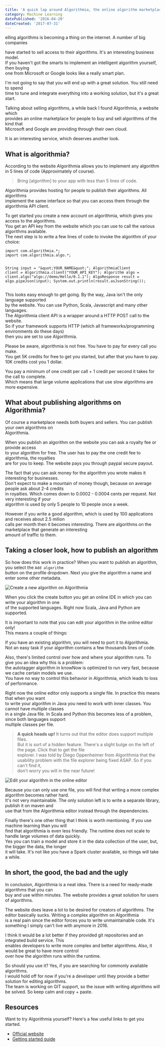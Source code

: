```yaml
---
title: 'A quick lap around Algorithmia, the online algorithm marketplace'
category: Machine Learning
datePublished: '2016-04-20'
dateCreated: '2017-07-31'
---
```

<!--kg-card-begin: markdown--><p>elling algorithms is becoming a thing on the internet. A number of big companies<br>
have started to sell access to their algorithms. It's an interesting business model.<br>
If you haven't got the smarts to implement an intelligent algorithm yourself, then buying<br>
one from Microsoft or Google looks like a really smart plan.</p>
<p>I'm not going to say that you will end up with a great solution. You still need to spend<br>
time to tune and integrate everything into a working solution, but it's a great start.</p>
<p>Talking about selling algorithms, a while back I found Algorithmia, a website which<br>
provides an online marketplace for people to buy and sell algorithms of the kind that<br>
Microsoft and Google are providing through their own cloud.</p>
<p>It is an interesting service, which deserves another look.</p>
<!-- more -->
<h2 id="whatisalgorithmia">What is algorithmia?</h2>
<p>According to the website Algorithmia allows you to implement any algorithm<br>
in 5 lines of code (Approximately of course).</p>
<blockquote>
<p>Bring [algorithm] to your app with less than 5 lines of code.</p>
</blockquote>
<p>Algorithmia provides hosting for people to publish their algorithms. All algorithms<br>
implement the same interface so that you can access them through the algorithmia API client.</p>
<p>To get started you create a new account on algorithmia, which gives you access to the algorithms.<br>
You get an API key from the website which you can use to call the various algorithms available.<br>
The next step is to write a few lines of code to invoke the algorithm of your choice:</p>
<pre><code class="language-java">import com.algorithmia.*;
import com.algorithmia.algo.*;

String input = &quot;\&quot;YOUR_NAME\&quot;&quot;;
AlgorithmiaClient client = Algorithmia.client(&quot;YOUR_API_KEY&quot;);
Algorithm algo = client.algo(&quot;algo://demo/Hello/0.1.1&quot;);
AlgoResponse result = algo.pipeJson(input);
System.out.println(result.asJsonString());
</code></pre>
<p>This looks easy enough to get going. By the way, Java isn't the only language supported<br>
by the website. You can use Python, Scala, Javascript and many other languages.<br>
The Algorithmia client API is a wrapper around a HTTP POST call to the website.<br>
So if your framework supports HTTP (which all frameworks/programming environments do these days)<br>
then you are set to use Algorithmia.</p>
<p>Please be aware, algorithmia is not free. You have to pay for every call you make.<br>
You get 5K credits for free to get you started, but after that you have to pay.<br>
10K credits cost you 1 dollar.</p>
<p>You pay a minimum of one credit per call + 1 credit per second it takes for the call to complete.<br>
Which means that large volume applications that use slow algorithms are more expensive.</p>
<h2 id="whataboutpublishingalgorithmsonalgorithmia">What about publishing algorithms on Algorithmia?</h2>
<p>Of course a marketplace needs both buyers and sellers. You can publish your own algorithms on<br>
Algorithmia.</p>
<p>When you publish an algorithm on the website you can ask a royalty fee or provide access<br>
to your algorithm for free. The user has to pay the one credit fee to algorithmia, the royalties<br>
are for you to keep. The website pays you through paypal secure payout.</p>
<p>The fact that you can ask money for the algorithm you wrote makes it interesting for businesses.<br>
Don't expect to make a mountain of money though, because on average people ask about 2-4 credits<br>
in royalties. Which comes down to 0.0002 - 0.0004 cents per request. Not very interesting if your<br>
algorithm is used by only 5 people to 10 people once a week.</p>
<p>However if you write a good algorithm, which is used by 100 applications and receives about 2.5 milion<br>
calls per month then it becomes interesting. There are algorithms on the marketplace that generate an interesting<br>
amount of traffic to them.</p>
<h2 id="takingacloserlookhowtopublishanalgorithm">Taking a closer look, how to publish an algorithm</h2>
<p>So how does this work in practice? When you want to publish an algorithm, you select the <code>Add algorithm</code><br>
button on the profile dropdown. Next you give the algorithm a name and enter some other metadata.</p>
<p><img src="/images/2016-04-20/algorithmia-create-algorithm.PNG" alt="Create a new algorithm on Algorithmia"></p>
<p>When you click the create button you get an online IDE in which you can write your algorithm in one<br>
of the supported languages. Right now Scala, Java and Python are supported.</p>
<p>It is important to note that you can edit your algorithm in the online editor only!<br>
This means a couple of things:</p>
<p>If you have an existing algorithm, you will need to port it to Algorithmia.<br>
Not an easy task if your algorithm contains a few thousands lines of code.</p>
<p>Also, there's limited control over how and where your algorithm runs. To give you an idea why this is a problem:<br>
the autotagger algorithm in knowNow is optimized to run very fast, because we cache certain models we use.<br>
You have no way to control this behavior in Algorithmia, which leads to loss of performance.</p>
<p>Right now the online editor only supports a single file. In practice this means that when you want<br>
to write your algorithm in Java you need to work with inner classes. You cannot have multiple classes<br>
in a single Java file. In Scala and Python this becomes less of a problem, since both languages support<br>
multiple classes per file.</p>
<blockquote>
<p><strong>A quick heads up!</strong> It turns out that the editor does support multiple files.<br>
But it is sort of a hidden feature. There's a slight bulge on the left of the page. Click that to get the file<br>
explorer. I was told by Diego Oppenheimer from Algorithmia that the usability problem with the file explorer being fixed ASAP. So if you can't find it,<br>
don't worry you will in the near future!</p>
</blockquote>
<p><img src="/images/2016-04-20/algorithmia-edit-algorithm.PNG" alt="Edit your algorithm in the online editor"></p>
<p>Because you can only use one file, you will find that writing a more complex algorithm becomes rather hard.<br>
It's not very maintainable. The only solution left is to write a separate library, publish it on maven and<br>
use that from the Algorithmia editor instead through the dependencies.</p>
<p>Finally there's one other thing that I think is worth mentioning. If you use machine learning than you will<br>
find that algorithmia is even less friendly. The runtime does not scale to handle large volumes of data quickly.<br>
Yes you can train a model and store it in the data collection of the user, but, the bigger the data, the longer<br>
it will take. It's not like you have a Spark cluster available, so things will take a while.</p>
<h2 id="inshortthegoodthebadandtheugly">In short, the good, the bad and the ugly</h2>
<p>In conclusion, Algorithmia is a neat idea. There is a need for ready-made algorithms that you can<br>
buy and use within minutes. The website provides a great solution for users of algorithms.</p>
<p>The website does leave a lot to be desired for creators of algorithms. The editor basically sucks. Writing a complex algorithm on Algorithmia<br>
is a real pain since the editor forces you to write unmaintainable code. It's something I simply can't live with anymore in 2016.</p>
<p>I think it would be a lot better if they provided git repositories and an integrated build service. This<br>
enables developers to write more complex and better algorithms. Also, it would be great to have more control<br>
over how the algorithm runs within the runtime.</p>
<p>So should you use it? Yes, if you are searching for commonly available algorithms.<br>
I would hold off for now if you're a developer until they provide a better solution for editing algorithms.<br>
The team is working on GIT support, so the issue with writing algorithms will be solved. So keep calm and copy + paste.</p>
<h2 id="resources">Resources</h2>
<p>Want to try Algorithmia yourself? Here's a few useful links to get you started.</p>
<ul>
<li><a href="http://algorithmia.com">Official website</a></li>
<li><a href="https://algorithmia.com/getting-started">Getting started guide</a></li>
</ul>
<!--kg-card-end: markdown-->
